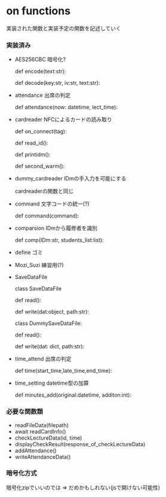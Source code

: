 # on functions

実装された関数と実装予定の関数を記述していく

### 実装済み
 
- AES256CBC 暗号化?

  def encode(text:str):

  def decode(key:str, iv:str, text:str):

- attendance 出席の判定

  def attendance(now: datetime, lect_time):

- cardreader NFCによるカードの読み取り

  def on_connect(tag):

  def read_id():

  def printidm():

  def second_warm():

- dummy_cardreader IDmの手入力を可能にする

  cardreaderの関数と同じ

- command 文字コードの統一(?)

  def command(command):

- comparsion IDmから履修者を識別

  def comp(IDm:str, students_list:list):

- define ゴミ

- Mozi_Suzi 練習用(?)

- SaveDataFile 

  class SaveDataFile

    def read():

    def write(dat:object, path:str):

  class DummySaveDataFile:

    def read():

    def write(dat: dict, path:str):

- time_attend 出席の判定

  def time(start_time,late_time,end_time):

- time_setting datetime型の加算

  def minutes_add(original:datetime, additon:int):


### 必要な関数類

- readFileData(filepath)
- await readCardInfo()
- checkLectureData(id, time)
- displayCheckResult(response_of_checkLectureData)
- addAttendance()
- writeAttendanceData()

### 暗号化方式
暗号化zipでいいのでは => だめかもしれない(jsで開けない可能性)
